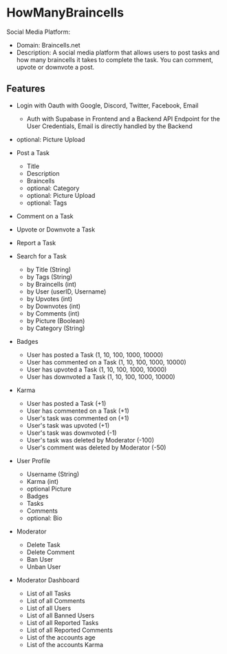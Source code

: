 # HowManyBraincells

Social Media Platform: 
- Domain: Braincells.net
- Description: A social media platform that allows users to post tasks and how many braincells it takes to complete the task. You can comment, upvote or downvote a post.

## Features
- Login with Oauth with Google, Discord, Twitter, Facebook, Email
  - Auth with Supabase in Frontend and a Backend API Endpoint for the User Credentials, Email is directly handled by the Backend
- optional: Picture Upload
- Post a Task
  - Title
  - Description
  - Braincells
  - optional: Category
  - optional: Picture Upload
  - optional: Tags
- Comment on a Task
- Upvote or Downvote a Task
- Report a Task
- Search for a Task
  - by Title (String)
  - by Tags (String)
  - by Braincells (int)
  - by User (userID, Username)
  - by Upvotes (int)
  - by Downvotes (int)
  - by Comments (int)
  - by Picture (Boolean)
  - by Category (String)
- Badges
  - User has posted a Task (1, 10, 100, 1000, 10000)
  - User has commented on a Task (1, 10, 100, 1000, 10000)
  - User has upvoted a Task (1, 10, 100, 1000, 10000)
  - User has downvoted a Task (1, 10, 100, 1000, 10000)
- Karma
  - User has posted a Task (+1)
  - User has commented on a Task (+1)
  - User's task was commented on (+1)
  - User's task was upvoted (+1)
  - User's task was downvoted (-1)
  - User's task was deleted by Moderator (-100)
  - User's comment was deleted by Moderator (-50)
- User Profile
  - Username (String)
  - Karma (int)
  - optional Picture
  - Badges
  - Tasks
  - Comments
  - optional: Bio

- Moderator
  - Delete Task
  - Delete Comment
  - Ban User
  - Unban User

- Moderator Dashboard
    - List of all Tasks
    - List of all Comments
    - List of all Users
    - List of all Banned Users
    - List of all Reported Tasks
    - List of all Reported Comments
    - List of the accounts age
    - List of the accounts Karma
